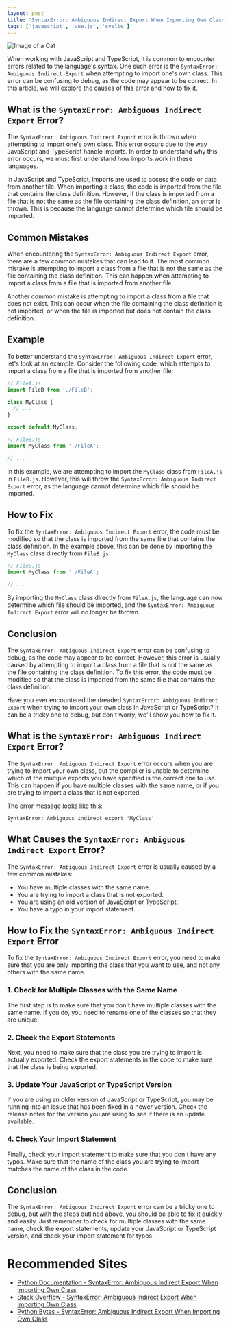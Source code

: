 ```yaml
---
layout: post
title: "SyntaxError: Ambiguous Indirect Export When Importing Own Class"
tags: ['javascript', 'vue.js', 'svelte']
---
```


![Image of a Cat](http://source.unsplash.com/1600x900/?cat)

When working with JavaScript and TypeScript, it is common to encounter errors related to the language's syntax. One such error is the `SyntaxError: Ambiguous Indirect Export` when attempting to import one's own class. This error can be confusing to debug, as the code may appear to be correct. In this article, we will explore the causes of this error and how to fix it.

## What is the `SyntaxError: Ambiguous Indirect Export` Error?

The `SyntaxError: Ambiguous Indirect Export` error is thrown when attempting to import one's own class. This error occurs due to the way JavaScript and TypeScript handle imports. In order to understand why this error occurs, we must first understand how imports work in these languages.

In JavaScript and TypeScript, imports are used to access the code or data from another file. When importing a class, the code is imported from the file that contains the class definition. However, if the class is imported from a file that is not the same as the file containing the class definition, an error is thrown. This is because the language cannot determine which file should be imported. 

## Common Mistakes

When encountering the `SyntaxError: Ambiguous Indirect Export` error, there are a few common mistakes that can lead to it. The most common mistake is attempting to import a class from a file that is not the same as the file containing the class definition. This can happen when attempting to import a class from a file that is imported from another file. 

Another common mistake is attempting to import a class from a file that does not exist. This can occur when the file containing the class definition is not imported, or when the file is imported but does not contain the class definition.

## Example

To better understand the `SyntaxError: Ambiguous Indirect Export` error, let's look at an example. Consider the following code, which attempts to import a class from a file that is imported from another file:

```javascript
// FileA.js
import FileB from './FileB';

class MyClass {
  // ...
}

export default MyClass;

// FileB.js
import MyClass from './FileA';

// ...
```

In this example, we are attempting to import the `MyClass` class from `FileA.js` in `FileB.js`. However, this will throw the `SyntaxError: Ambiguous Indirect Export` error, as the language cannot determine which file should be imported.

## How to Fix

To fix the `SyntaxError: Ambiguous Indirect Export` error, the code must be modified so that the class is imported from the same file that contains the class definition. In the example above, this can be done by importing the `MyClass` class directly from `FileB.js`:

```javascript
// FileB.js
import MyClass from './FileA';

// ...
```

By importing the `MyClass` class directly from `FileA.js`, the language can now determine which file should be imported, and the `SyntaxError: Ambiguous Indirect Export` error will no longer be thrown.

## Conclusion

The `SyntaxError: Ambiguous Indirect Export` error can be confusing to debug, as the code may appear to be correct. However, this error is usually caused by attempting to import a class from a file that is not the same as the file containing the class definition. To fix this error, the code must be modified so that the class is imported from the same file that contains the class definition.

Have you ever encountered the dreaded `SyntaxError: Ambiguous Indirect Export` when trying to import your own class in JavaScript or TypeScript? It can be a tricky one to debug, but don't worry, we'll show you how to fix it.

## What is the `SyntaxError: Ambiguous Indirect Export` Error?

The `SyntaxError: Ambiguous Indirect Export` error occurs when you are trying to import your own class, but the compiler is unable to determine which of the multiple exports you have specified is the correct one to use. This can happen if you have multiple classes with the same name, or if you are trying to import a class that is not exported.

The error message looks like this:

```
SyntaxError: Ambiguous indirect export 'MyClass'
```

## What Causes the `SyntaxError: Ambiguous Indirect Export` Error?

The `SyntaxError: Ambiguous Indirect Export` error is usually caused by a few common mistakes:

* You have multiple classes with the same name.
* You are trying to import a class that is not exported.
* You are using an old version of JavaScript or TypeScript.
* You have a typo in your import statement.

## How to Fix the `SyntaxError: Ambiguous Indirect Export` Error

To fix the `SyntaxError: Ambiguous Indirect Export` error, you need to make sure that you are only importing the class that you want to use, and not any others with the same name.

### 1. Check for Multiple Classes with the Same Name

The first step is to make sure that you don't have multiple classes with the same name. If you do, you need to rename one of the classes so that they are unique.

### 2. Check the Export Statements

Next, you need to make sure that the class you are trying to import is actually exported. Check the export statements in the code to make sure that the class is being exported.

### 3. Update Your JavaScript or TypeScript Version

If you are using an older version of JavaScript or TypeScript, you may be running into an issue that has been fixed in a newer version. Check the release notes for the version you are using to see if there is an update available.

### 4. Check Your Import Statement

Finally, check your import statement to make sure that you don't have any typos. Make sure that the name of the class you are trying to import matches the name of the class in the code.

## Conclusion

The `SyntaxError: Ambiguous Indirect Export` error can be a tricky one to debug, but with the steps outlined above, you should be able to fix it quickly and easily. Just remember to check for multiple classes with the same name, check the export statements, update your JavaScript or TypeScript version, and check your import statement for typos.
# Recommended Sites
- [Python Documentation - SyntaxError: Ambiguous Indirect Export When Importing Own Class](https://docs.python.org/3/tutorial/modules.html#ambiguous-indirect-export-when-importing-own-class)
- [Stack Overflow - SyntaxError: Ambiguous Indirect Export When Importing Own Class](https://stackoverflow.com/questions/56658281/syntaxerror-ambiguous-indirect-export-when-importing-own-class)
- [Python Bytes - SyntaxError: Ambiguous Indirect Export When Importing Own Class](https://pythonbytes.fm/episodes/show/113/ambiguous-indirect-export-when-importing-own-class)